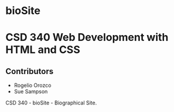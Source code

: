 # bioSite
# CSD 340 Web Development with HTML and CSS
## Contributors
* Rogelio Orozco
* Sue Sampson


CSD 340 - bioSite - Biographical Site. 
